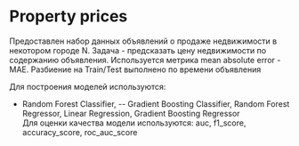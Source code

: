 # Property prices
Предоставлен набор данных объявлений о продаже недвижимости в некотором городе N. Задача - предсказать цену недвижимости по содержанию объявления. 
Используется метрика mean absolute error - MAE. Разбиение на Train/Test выполнено по времени объявления

Для построения моделей используются: 
- Random Forest Classifier, 
-- Gradient Boosting Classifier, Random Forest Regressor, Linear Regression, Gradient Boosting Regressor
</br> Для оценки качества модели используются: auc, f1_score, accuracy_score, roc_auc_score


